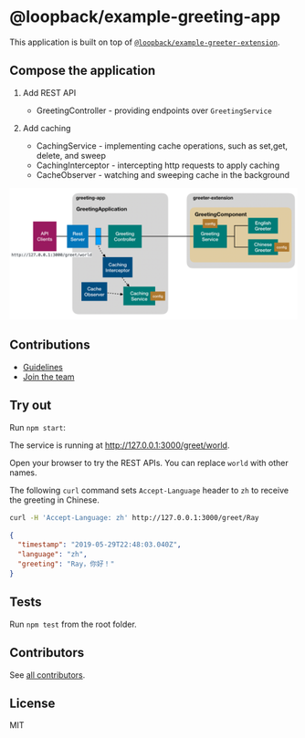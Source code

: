 # @loopback/example-greeting-app

This application is built on top of
[`@loopback/example-greeter-extension`](https://github.com/strongloop/loopback-next/tree/master/examples/greeter-extension).

## Compose the application

1. Add REST API

   - GreetingController - providing endpoints over `GreetingService`

2. Add caching

   - CachingService - implementing cache operations, such as set,get, delete,
     and sweep
   - CachingInterceptor - intercepting http requests to apply caching
   - CacheObserver - watching and sweeping cache in the background

![greeting-app](./greeting-app.png)

## Contributions

- [Guidelines](https://github.com/strongloop/loopback-next/blob/master/docs/CONTRIBUTING.md)
- [Join the team](https://github.com/strongloop/loopback-next/issues/110)

## Try out

Run `npm start`:

The service is running at http://127.0.0.1:3000/greet/world.

Open your browser to try the REST APIs. You can replace `world` with other
names.

The following `curl` command sets `Accept-Language` header to `zh` to receive
the greeting in Chinese.

```sh
curl -H 'Accept-Language: zh' http://127.0.0.1:3000/greet/Ray
```

```json
{
  "timestamp": "2019-05-29T22:48:03.040Z",
  "language": "zh",
  "greeting": "Ray，你好！"
}
```

## Tests

Run `npm test` from the root folder.

## Contributors

See
[all contributors](https://github.com/strongloop/loopback-next/graphs/contributors).

## License

MIT
